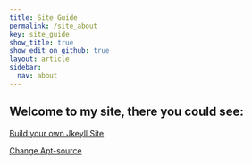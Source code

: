 ```yaml
---
title: Site Guide
permalink: /site_about
key: site_guide
show_title: true
show_edit_on_github: true
layout: article
sidebar:
  nav: about
---
```


## Welcome to my site, there you could see:

[Build your own Jkeyll Site](https://www.weigao.cc/blog/2018/02/02/jekyll.html)


[Change Apt-source](https://www.weigao.cc/blog/2017/01/02/aptsource.html)

